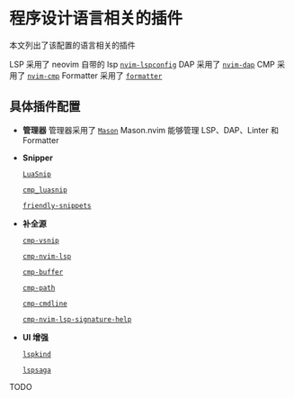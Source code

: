 # 程序设计语言相关的插件

本文列出了该配置的语言相关的插件

LSP 采用了 neovim 自带的 lsp [`nvim-lspconfig`](https://github.com/neovim/nvim-lspconfig)
DAP 采用了 [`nvim-dap`](https://github.com/mfussenegger/nvim-dap)
CMP 采用了 [`nvim-cmp`](https://github.com/hrsh7th/nvim-cmp)
Formatter 采用了 [`formatter`](https://github.com/mhartington/formatter.nvim)

## 具体插件配置

- **管理器**
  管理器采用了 [`Mason`](https://github.com/williamboman/mason.nvim)
  Mason.nvim 能够管理 LSP、DAP、Linter 和 Formatter

- **Snipper**

  [`LuaSnip`](https://github.com/L3MON4D3/LuaSnip)

  [`cmp_luasnip`](https://github.com/saadparwaiz1/cmp_luasnip)

  [`friendly-snippets`](https://github.com/rafamadriz/friendly-snippets)

- **补全源**

  [`cmp-vsnip`](https://github.com/hrsh7th/cmp-vsnip)

  [`cmp-nvim-lsp`](https://github.com/hrsh7th/cmp-nvim-lsp)

  [`cmp-buffer`](https://github.com/hrsh7th/cmp-buffer)

  [`cmp-path`](https://github.com/hrsh7th/cmp-path)

  [`cmp-cmdline`](https://github.com/hrsh7th/cmp-cmdline)

  [`cmp-nvim-lsp-signature-help`](https://github.com/hrsh7th/cmp-nvim-lsp-signature-help)

- **UI 增强**

  [`lspkind`](https://github.com/onsails/lspkind-nvim)

  [`lspsaga`](https://github.com/tami5/lspsaga.nvim)

TODO
